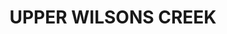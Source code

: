 ---
lastmod: '2025-04-06T06:05:20+00:00'
latitude: -28.51717621
layout: suburb
longitude: 153.3828891
postcode: '2482'
state: NSW
title: UPPER WILSONS CREEK
url: /nsw/upper-wilsons-creek/
---
